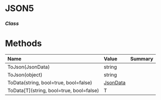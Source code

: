 # JSON5

### *Class*

# Methods


| Name                                     | Value                     | Summary |
| :--------------------------------------- | :------------------------ | :------ |
| ToJson(JsonData)                         | string                    |         |
| ToJson(object)                           | string                    |         |
| ToData(string, bool=true, bool=false)    | [JsonData](./JsonData.md) |         |
| ToData[T](string, bool=true, bool=false) | T                         |         |
